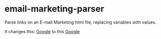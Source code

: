 email-marketing-parser
======================

Parse links on an E-mail Marketing html file, replacing variables with values.

It changes this: <a href="#link_name#">Google</a> to this <a href="http://www.google.com.br&search=%s">Google</a>